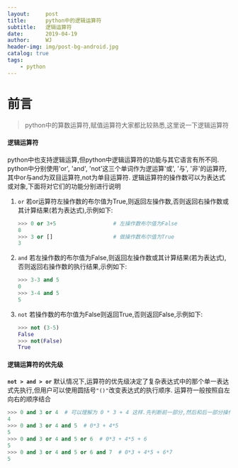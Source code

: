 ```yaml
---
layout:     post
title:      python中的逻辑运算符
subtitle:   逻辑运算符
date:       2019-04-19
author:     WJ
header-img: img/post-bg-android.jpg
catalog: true
tags:
    - python
---
```


# 前言
> python中的算数运算符,赋值运算符大家都比较熟悉,这里说一下逻辑运算符

#### 逻辑运算符
python中也支持逻辑运算,但python中逻辑运算符的功能与其它语言有所不同. python中分别使用'or', 'and', 'not'这三个单词作为逻运算'或', '与', '非'的运算符,其中or与and为双目运算符,not为单目运算符.
逻辑运算符的操作数可以为表达式或对象,下面将对它们的功能分别进行说明
1. `or`
    若or运算符左操作数的布尔值为True,则返回左操作数,否则返回右操作数或其计算结果(若为表达式),示例如下:
    ```py
    >>> 0 or 3+5                  # 左操作数布尔值为False
    8
    >>> 3 or []                   # 做操作数布尔值为True
    3
    ```
2. `and`
    若左操作数的布尔值为False,则返回左操作数或其计算结果(若为表达式),否则返回右操作数的执行结果,示例如下:
    ```py
    >>> 3-3 and 5
    0
    >>> 3-4 and 5
    5
3. `not`
    若操作数的布尔值为False则返回True,否则返回False,示例如下:
    ```py
    >>> not (3-5)
    False
    >>> not(False)
    True
    ```
#### 逻辑运算符的优先级
**`not > and > or`**
默认情况下,运算符的优先级决定了复杂表达式中的那个单一表达式先执行,但用户可以使用圆括号`"()"`改变表达式的执行顺序.
运算符一般按照自左向右的顺序结合
```py
>>> 0 and 3 or 4  # 可以理解为 0 * 3 + 4 这样.先判断前一部分,然后和后一部分操作
4
>>> 0 and 3 or 4 and 5  # 0*3 + 4*5
5
>>> 0 and 3 or 4 and 5 or 6  # 0*3 + 4*5 + 6
5
>>> 0 and 3 or 4 and 5 or 6 and 7  # 0*3 + 4*5 + 6*7
5
```